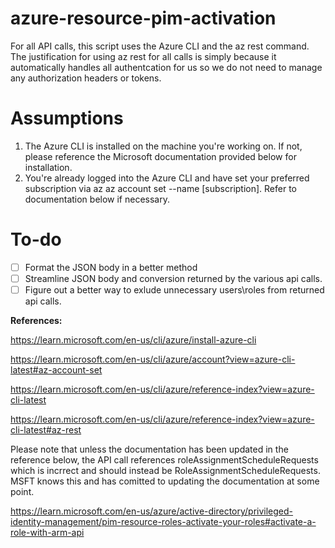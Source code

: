 # **azure-resource-pim-activation**
For all API calls, this script uses the Azure CLI and the az rest command. The justification for using az rest for all calls is simply because it automatically handles all authentcation for us so we do not need to manage any authorization headers or tokens.

# **Assumptions**
1) The Azure CLI is installed on the machine you're working on. If not, please reference the Microsoft documentation provided below for installation.
2) You're already logged into the Azure CLI and have set your preferred subscription via az az account set --name [subscription]. Refer to documentation below if necessary.

# **To-do**
- [ ] Format the JSON body in a better method
- [ ] Streamline JSON body and conversion returned by the various api calls.
- [ ] Figure out a better way to exlude unnecessary users\roles from returned api calls. 

**References:**

https://learn.microsoft.com/en-us/cli/azure/install-azure-cli

https://learn.microsoft.com/en-us/cli/azure/account?view=azure-cli-latest#az-account-set

https://learn.microsoft.com/en-us/cli/azure/reference-index?view=azure-cli-latest

https://learn.microsoft.com/en-us/cli/azure/reference-index?view=azure-cli-latest#az-rest

Please note that unless the documentation has been updated in the reference below, the API call references roleAssignmentScheduleRequests which is incrrect and should instead be RoleAssignmentScheduleRequests. MSFT knows this and has comitted to updating the documentation at some point.

https://learn.microsoft.com/en-us/azure/active-directory/privileged-identity-management/pim-resource-roles-activate-your-roles#activate-a-role-with-arm-api